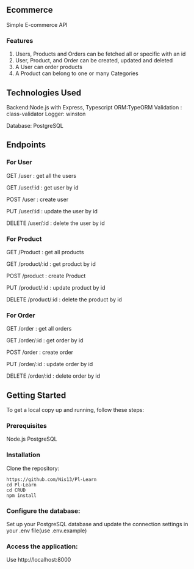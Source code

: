 ## Ecommerce

Simple E-commerce API

### Features

1. Users, Products and Orders can be fetched all or specific with an id
2. User, Product, and Order can be created, updated and deleted
3. A User can order products
4. A Product can belong to one or many Categories

## Technologies Used

Backend:Node.js with Express, Typescript
ORM:TypeORM
Validation : class-validator
Logger: winston

Database: PostgreSQL

## Endpoints

### For User

GET /user : get all the users

GET /user/:id : get user by id

POST /user : create user

PUT /user/:id : update the user by id

DELETE /user/:id : delete the user by id

### For Product

GET /Product : get all products

GET /product/:id : get product by id

POST /product : create Product

PUT /product/:id : update product by id

DELETE /product/:id : delete the product by id

### For Order

GET /order : get all orders

GET /order/:id : get order by id

POST /order : create order

PUT /order/:id : update order by id

DELETE /order/:id : delete order by id

## Getting Started

To get a local copy up and running, follow these steps:

### Prerequisites

Node.js
PostgreSQL

### Installation

Clone the repository:

    https://github.com/Nis13/Pl-Learn
    cd Pl-Learn
    cd CRUD
    npm install

### Configure the database:

Set up your PostgreSQL database and update the connection settings in your .env file(use .env.example)

### Access the application:

Use http://localhost:8000
